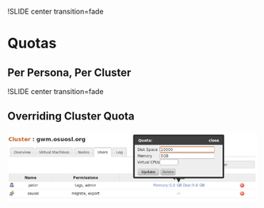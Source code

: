 !SLIDE center transition=fade

# Quotas

## Per Persona, Per Cluster


!SLIDE center transition=fade

## Overriding Cluster Quota

![custom_quota](custom_quota.png)
